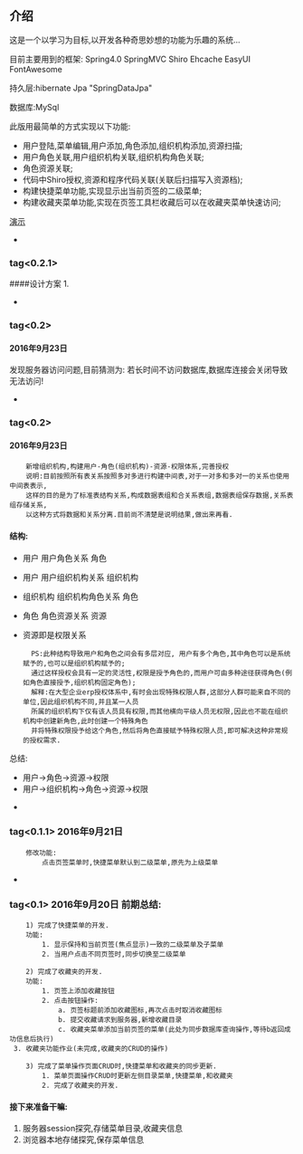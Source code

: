 
## 介绍

这是一个以学习为目标,以开发各种奇思妙想的功能为乐趣的系统...

目前主要用到的框架: Spring4.0 SpringMVC Shiro Ehcache EasyUI FontAwesome

持久层:hibernate Jpa "SpringDataJpa"

数据库:MySql

此版用最简单的方式实现以下功能:

+ 用户登陆,菜单编辑,用户添加,角色添加,组织机构添加,资源扫描;
+ 用户角色关联,用户组织机构关联,组织机构角色关联;
+ 角色资源关联;
+ 代码中Shiro授权,资源和程序代码关联(关联后扫描写入资源档);
+ 构建快捷菜单功能,实现显示出当前页签的二级菜单;
+ 构建收藏夹菜单功能,实现在页签工具栏收藏后可以在收藏夹菜单快速访问;

[演示](http://xmas.oschina.mopaasapp.com/home/)

-
### tag<0.2.1>
####设计方案
1.


-
### tag<0.2> 
#### 2016年9月23日
发现服务器访问问题,目前猜测为:
		若长时间不访问数据库,数据库连接会关闭导致无法访问!

-
### tag<0.2> 
#### 2016年9月23日
		新增组织机构,构建用户-角色(组织机构)-资源-权限体系,完善授权
		说明:目前按照所有表关系按照多对多进行构建中间表,对于一对多和多对一的关系也使用中间表表示,
		这样的目的是为了标准表结构关系,构成数据表组和合关系表组,数据表组保存数据,关系表组存储关系,
		以这种方式将数据和关系分离.目前尚不清楚是说明结果,做出来再看.

#### 结构:
+ 用户 用户角色关系 角色 
+ 用户 用户组织机构关系 组织机构 
+ 组织机构 组织机构角色关系 角色
+ 角色 角色资源关系 资源
+ 资源即是权限关系

		PS:此种结构导致用户和角色之间会有多层对应, 用户有多个角色,其中角色可以是系统赋予的,也可以是组织机构赋予的;
		通过这样授权会具有一定的灵活性,权限是授予角色的,而用户可由多种途径获得角色(例如角色直接授予,组织机构固定角色);
		解释:在大型企业erp授权体系中,有时会出现特殊权限人群,这部分人群可能来自不同的单位,因此组织机构不同,并且某一人员
		所属的组织机构下仅有该人员具有权限,而其他横向平级人员无权限,因此也不能在组织机构中创建新角色,此时创建一个特殊角色
		并将特殊权限授予给这个角色,然后将角色直接赋予特殊权限人员,即可解决这种非常规的授权需求.

总结:
+ 用户->角色->资源->权限
+ 用户->组织机构->角色->资源->权限

-
### tag<0.1.1> 2016年9月21日 
		修改功能:
			点击页签菜单时,快捷菜单默认到二级菜单,原先为上级菜单
			
-
### tag<0.1> 2016年9月20日 前期总结:
		1) 完成了快捷菜单的开发.
		功能:
			1. 显示保持和当前页签(焦点显示)一致的二级菜单及子菜单
			2. 当用户点击不同页签时,同步切换至二级菜单
     
		2) 完成了收藏夹的开发.
		功能:
			1. 页签上添加收藏按钮
			2. 点击按钮操作:
				a. 页签标题前添加收藏图标,再次点击时取消收藏图标
				b. 提交收藏请求到服务器,新增收藏目录
				c. 收藏夹菜单添加当前页签的菜单(此处为同步数据库查询操作,等待b返回成功信息后执行)
     3. 收藏夹功能作业(未完成,收藏夹的CRUD的操作)
     
		3) 完成了菜单操作页面CRUD时,快捷菜单和收藏夹的同步更新.
			1. 菜单页面操作CRUD时更新左侧目录菜单,快捷菜单,和收藏夹
			2. 完成了收藏夹的开发.

#### 接下来准备干嘛:
   1. 服务器session探究,存储菜单目录,收藏夹信息
   2. 浏览器本地存储探究,保存菜单信息

